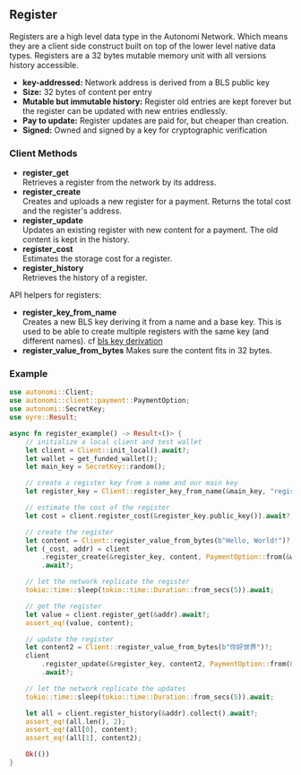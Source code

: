 ## Register

Registers are a high level data type in the Autonomi Network. Which means they are a client side construct built on top of the lower level native data types. Registers are a 32 bytes mutable memory unit with all versions history accessible. 

* **key-addressed:** Network address is derived from a BLS public key
* **Size:** 32 bytes of content per entry
* **Mutable but immutable history:** Register old entries are kept forever but the register can be updated with new entries endlessly.
* **Pay to update:** Register updates are paid for, but cheaper than creation.
* **Signed:** Owned and signed by a key for cryptographic verification

### Client Methods

- **register_get**  
  Retrieves a register from the network by its address.
- **register_create**  
  Creates and uploads a new register for a payment. 
  Returns the total cost and the register's address.
- **register_update**  
  Updates an existing register with new content for a payment.
  The old content is kept in the history.
- **register_cost**  
  Estimates the storage cost for a register.
- **register_history**  
  Retrieves the history of a register.

API helpers for registers:

- **register_key_from_name**  
  Creates a new BLS key deriving it from a name and a base key. 
  This is used to be able to create multiple registers with the same key (and different names). cf [bls key derivation](../bls_keys.md)
- **register_value_from_bytes**
  Makes sure the content fits in 32 bytes.

### Example

```rust
use autonomi::Client;
use autonomi::client::payment::PaymentOption;
use autonomi::SecretKey;
use eyre::Result;

async fn register_example() -> Result<()> {
    // initialize a local client and test wallet
    let client = Client::init_local().await?;
    let wallet = get_funded_wallet();
    let main_key = SecretKey::random();

    // create a register key from a name and our main key
    let register_key = Client::register_key_from_name(&main_key, "register1");

    // estimate the cost of the register
    let cost = client.register_cost(&register_key.public_key()).await?;

    // create the register
    let content = Client::register_value_from_bytes(b"Hello, World!")?;
    let (_cost, addr) = client
        .register_create(&register_key, content, PaymentOption::from(&wallet))
        .await?;

    // let the network replicate the register
    tokio::time::sleep(tokio::time::Duration::from_secs(5)).await;

    // get the register
    let value = client.register_get(&addr).await?;
    assert_eq!(value, content);

    // update the register
    let content2 = Client::register_value_from_bytes(b"你好世界")?;
    client
        .register_update(&register_key, content2, PaymentOption::from(&wallet))
        .await?;

    // let the network replicate the updates
    tokio::time::sleep(tokio::time::Duration::from_secs(5)).await;

    let all = client.register_history(&addr).collect().await?;
    assert_eq!(all.len(), 2);
    assert_eq!(all[0], content);
    assert_eq!(all[1], content2);

    Ok(())
}
```